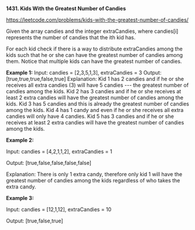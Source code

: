 **1431. Kids With the Greatest Number of Candies**

https://leetcode.com/problems/kids-with-the-greatest-number-of-candies/

Given the array candies and the integer extraCandies, where candies[i] represents the number of candies that the ith kid has.

For each kid check if there is a way to distribute extraCandies among the kids such that he or she can have the greatest number of candies among them. Notice that multiple kids can have the greatest number of candies.

 
**Example 1:**
Input: candies = [2,3,5,1,3], extraCandies = 3
Output: [true,true,true,false,true] 
Explanation: 
Kid 1 has 2 candies and if he or she receives all extra candies (3) will have 5 candies --- the greatest number of candies among the kids. 
Kid 2 has 3 candies and if he or she receives at least 2 extra candies will have the greatest number of candies among the kids. 
Kid 3 has 5 candies and this is already the greatest number of candies among the kids. 
Kid 4 has 1 candy and even if he or she receives all extra candies will only have 4 candies. 
Kid 5 has 3 candies and if he or she receives at least 2 extra candies will have the greatest number of candies among the kids. 

**Example 2:**

Input: candies = [4,2,1,1,2], extraCandies = 1

Output: [true,false,false,false,false]

Explanation: There is only 1 extra candy, therefore only kid 1 will have the greatest number of candies among the kids regardless of who takes the extra candy.

**Example 3:**

Input: candies = [12,1,12], extraCandies = 10

Output: [true,false,true]
